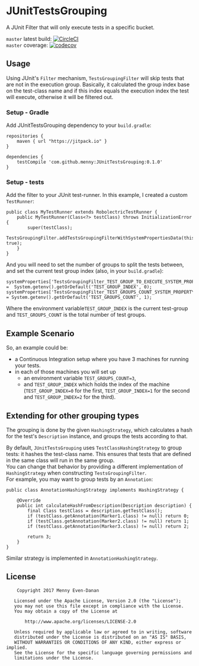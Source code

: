# JUnitTestsGrouping
A JUnit Filter that will only execute tests in a specific bucket.

`master` latest build: [![CircleCI](https://circleci.com/gh/menny/JUnitTestsGrouping/tree/master.svg?style=svg)](https://circleci.com/gh/menny/JUnitTestsGrouping/tree/master)<br/>
`master` coverage: [![codecov](https://codecov.io/gh/menny/JUnitTestsGrouping/branch/master/graph/badge.svg)](https://codecov.io/gh/menny/JUnitTestsGrouping)

## Usage
Using JUnit's `Filter` mechanism, `TestsGroupingFilter` will skip tests that are not in the execution group.
Basically, it calculated the group index base on the test-class name and if this index equals the execution index
the test will execute, otherwise it will be filtered out.

### Setup - Gradle
Add JUnitTestsGrouping dependency to your `build.gradle`:
```
repositories {
    maven { url "https://jitpack.io" }
}

dependencies {
    testCompile 'com.github.menny:JUnitTestsGrouping:0.1.0'
}
```

### Setup - tests
Add the filter to your JUnit test-runner. In this example, I created a custom `TestRunner`:
```
public class MyTestRunner extends RobolectricTestRunner {
    public MyTestRunner(Class<?> testClass) throws InitializationError {
        super(testClass);
        TestsGroupingFilter.addTestsGroupingFilterWithSystemPropertiesData(this, true);
    }
}
```

And you will need to set the number of groups to split the tests between, and set the current test group index (also, in your `build.gradle`):
```
systemProperties['TestsGroupingFilter_TEST_GROUP_TO_EXECUTE_SYSTEM_PROPERTY_KEY'] =  System.getenv().getOrDefault('TEST_GROUP_INDEX', 0);
systemProperties['TestsGroupingFilter_TEST_GROUPS_COUNT_SYSTEM_PROPERTY_KEY'] = System.getenv().getOrDefault('TEST_GROUPS_COUNT', 1);
```

Where the environment variable`TEST_GROUP_INDEX` is the current test-group and `TEST_GROUPS_COUNT` is the total number of test groups.

## Example Scenario
So, an example could be:

 * a Continuous Integration setup where you have 3 machines for running your tests.
 * in each of those machines you will set up
   * an environment variable `TEST_GROUPS_COUNT=3`,
   * and `TEST_GROUP_INDEX` which holds the index of the machine (`TEST_GROUP_INDEX=0` for the first, `TEST_GROUP_INDEX=1`
for the second and `TEST_GROUP_INDEX=2` for the third).

## Extending for other grouping types
The grouping is done by the given `HashingStrategy`, which calculates a hash for the test's `Description` instance, and groups the tests according to that.

By default, `JUnitTestsGrouping` uses `TestClassHashingStrategy` to group tests: it hashes the test-class name. This ensures that tests that are defined in the same class will run in the same group.<br>
You can change that behavior by providing a different implementation of `HashingStrategy` when constructing `TestsGroupingFilter`.<br>
For example, you may want to group tests by an `Annotation`:
```
public class AnnotationHashingStrategy implements HashingStrategy {

    @Override
    public int calculateHashFromDescription(Description description) {
        final Class testClass = description.getTestClass();
        if (testClass.getAnnotation(Marker1.class) != null) return 0;
        if (testClass.getAnnotation(Marker2.class) != null) return 1;
        if (testClass.getAnnotation(Marker3.class) != null) return 2;
        
        return 3;
    }
}
```


Similar strategy is implemented in `AnnotationHashingStrategy`.

## License
```
    Copyright 2017 Menny Even-Danan

   Licensed under the Apache License, Version 2.0 (the "License");
   you may not use this file except in compliance with the License.
   You may obtain a copy of the License at

       http://www.apache.org/licenses/LICENSE-2.0

   Unless required by applicable law or agreed to in writing, software
   distributed under the License is distributed on an "AS IS" BASIS,
   WITHOUT WARRANTIES OR CONDITIONS OF ANY KIND, either express or implied.
   See the License for the specific language governing permissions and
   limitations under the License.
```